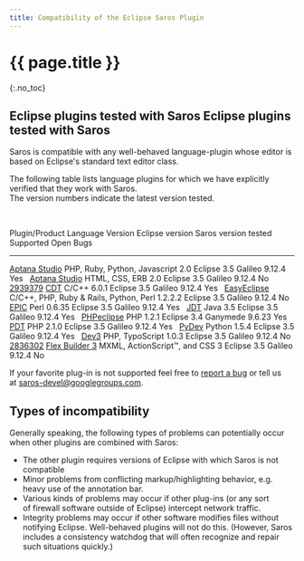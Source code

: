 ```yaml
---
title: Compatibility of the Eclipse Saros Plugin
---
```


# {{ page.title }}
{:.no_toc}

## Eclipse plugins tested with Saros Eclipse plugins tested with Saros  

Saros is compatible with any well-behaved language-plugin whose editor
is based on Eclipse's standard text editor class.

The following table lists language plugins for which we have explicitly
verified that they work with Saros.\
The version numbers indicate the latest version tested.

 

  Plugin/Product                                                                Language                                 Version   Eclipse version        Saros version tested   Supported   Open Bugs
  ----------------------------------------------------------------------------- ---------------------------------------- --------- ---------------------- ---------------------- ----------- -------------------------------------------------------------------------------------------------
  [Aptana Studio](http://www.aptana.com/)                                       PHP, Ruby, Python, Javascript            2.0       Eclipse 3.5 Galileo    9.12.4                 Yes          
  [Aptana Studio](http://www.aptana.com/)                                       HTML, CSS, ERB                           2.0       Eclipse 3.5 Galileo    9.12.4                 No          [2939379](https://sourceforge.net/tracker/?func=detail&aid=2939379&group_id=167540&atid=843359)
  [CDT](http://www.eclipse.org/cdt/)                                            C/C++                                    6.0.1     Eclipse 3.5 Galileo    9.12.4                 Yes          
  [EasyEclipse](http://www.easyeclipse.org/site/home/)                          C/C++, PHP, Ruby & Rails, Python, Perl   1.2.2.2   Eclipse 3.5 Galileo    9.12.4                 No           
  [EPIC](http://www.epic-ide.org/)                                              Perl                                     0.6.35    Eclipse 3.5 Galileo    9.12.4                 Yes          
  [JDT](http://www.eclipse.org/jdt/)                                            Java                                     3.5       Eclipse 3.5 Galileo    9.12.4                 Yes          
  [PHPeclipse](http://www.phpeclipse.com/)                                      PHP                                      1.2.1     Eclipse 3.4 Ganymede   9.6.23                 Yes          
  [PDT](http://www.eclipse.org/pdt/)                                            PHP                                      2.1.0     Eclipse 3.5 Galileo    9.12.4                 Yes          
  [PyDev](http://pydev.sourceforge.net/)                                        Python                                   1.5.4     Eclipse 3.5 Galileo    9.12.4                 Yes          
  [Dev3](http://www.dev3.org/)                                                  PHP, TypoScript                          1.0.3     Eclipse 3.5 Galileo    9.12.4                 No          [2836302](http://sourceforge.net/tracker/?func=detail&aid=2836302&group_id=167540&atid=843359)
  [Flex Builder 3](http://www.adobe.com/products/flex/features/flex_builder/)   MXML, ActionScript™, and CSS             3         Eclipse 3.5 Galileo    9.12.4                 No           

If your favorite plug-in is not supported feel free to [report a
bug](https://github.com/saros-project/saros/issues) or tell us
at <saros-devel@googlegroups.com>.
 
  

## Types of incompatibility

Generally speaking, the following types of problems can potentially
occur when other plugins are combined with Saros:

*   The other plugin requires versions of Eclipse with which Saros is
    not compatible
*   Minor problems from conflicting markup/highlighting behavior, e.g.
    heavy use of the annotation bar.
*   Various kinds of problems may occur if other plug-ins (or any sort
    of firewall software outside of Eclipse) intercept network traffic.
*   Integrity problems may occur if other software modifies
    files without notifying Eclipse. Well-behaved plugins will not
    do this. (However, Saros includes a consistency watchdog that will
    often recognize and repair such situations quickly.)